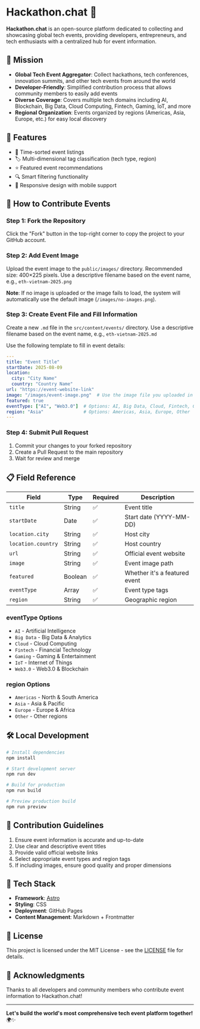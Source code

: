 # Hackathon.chat 🚀

**Hackathon.chat** is an open-source platform dedicated to collecting and showcasing global tech events, providing developers, entrepreneurs, and tech enthusiasts with a centralized hub for event information.

## 🎯 Mission

- **Global Tech Event Aggregator**: Collect hackathons, tech conferences, innovation summits, and other tech events from around the world
- **Developer-Friendly**: Simplified contribution process that allows community members to easily add events
- **Diverse Coverage**: Covers multiple tech domains including AI, Blockchain, Big Data, Cloud Computing, Fintech, Gaming, IoT, and more
- **Regional Organization**: Events organized by regions (Americas, Asia, Europe, etc.) for easy local discovery

## 🌟 Features

- 📅 Time-sorted event listings
- 🏷️ Multi-dimensional tag classification (tech type, region)
- ⭐ Featured event recommendations
- 🔍 Smart filtering functionality
- 📱 Responsive design with mobile support

## 🤝 How to Contribute Events

### Step 1: Fork the Repository
Click the "Fork" button in the top-right corner to copy the project to your GitHub account.

### Step 2: Add Event Image
Upload the event image to the `public/images/` directory. Recommended size: 400×225 pixels. Use a descriptive filename based on the event name, e.g., `eth-vietnam-2025.png`

**Note**: If no image is uploaded or the image fails to load, the system will automatically use the default image (`/images/no-images.png`).

### Step 3: Create Event File and Fill Information
Create a new `.md` file in the `src/content/events/` directory. Use a descriptive filename based on the event name, e.g., `eth-vietnam-2025.md`

Use the following template to fill in event details:

```yaml
---
title: "Event Title"
startDate: 2025-08-09
location:
  city: "City Name"
  country: "Country Name"
url: "https://event-website-link"
image: "/images/event-image.png"  # Use the image file you uploaded in Step 2
featured: true
eventType: ["AI", "Web3.0"]  # Options: AI, Big Data, Cloud, Fintech, Gaming, IoT, Web3.0
region: "Asia"               # Options: Americas, Asia, Europe, Other
---
```

### Step 4: Submit Pull Request
1. Commit your changes to your forked repository
2. Create a Pull Request to the main repository
3. Wait for review and merge

## 📋 Field Reference

| Field | Type | Required | Description |
|-------|------|----------|-------------|
| `title` | String | ✅ | Event title |
| `startDate` | Date | ✅ | Start date (YYYY-MM-DD) |
| `location.city` | String | ✅ | Host city |
| `location.country` | String | ✅ | Host country |
| `url` | String | ✅ | Official event website |
| `image` | String | ✅ | Event image path |
| `featured` | Boolean | ✅ | Whether it's a featured event |
| `eventType` | Array | ✅ | Event type tags |
| `region` | String | ✅ | Geographic region |

### eventType Options
- `AI` - Artificial Intelligence
- `Big Data` - Big Data & Analytics
- `Cloud` - Cloud Computing
- `Fintech` - Financial Technology
- `Gaming` - Gaming & Entertainment
- `IoT` - Internet of Things
- `Web3.0` - Web3.0 & Blockchain

### region Options
- `Americas` - North & South America
- `Asia` - Asia & Pacific
- `Europe` - Europe & Africa
- `Other` - Other regions

## 🛠️ Local Development

```bash
# Install dependencies
npm install

# Start development server
npm run dev

# Build for production
npm run build

# Preview production build
npm run preview
```

## 📝 Contribution Guidelines

1. Ensure event information is accurate and up-to-date
2. Use clear and descriptive event titles
3. Provide valid official website links
4. Select appropriate event types and region tags
5. If including images, ensure good quality and proper dimensions

## 🤖 Tech Stack

- **Framework**: [Astro](https://astro.build/)
- **Styling**: CSS
- **Deployment**: GitHub Pages
- **Content Management**: Markdown + Frontmatter

## 📄 License

This project is licensed under the MIT License - see the [LICENSE](LICENSE) file for details.

## 🙏 Acknowledgments

Thanks to all developers and community members who contribute event information to Hackathon.chat!

---

**Let's build the world's most comprehensive tech event platform together!** 🌍✨
